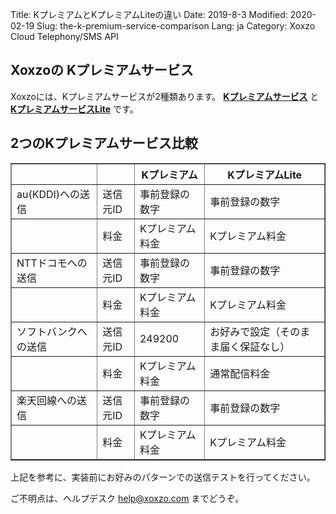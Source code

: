 Title: KプレミアムとKプレミアムLiteの違い
Date: 2019-8-3
Modified: 2020-02-19
Slug: the-k-premium-service-comparison
Lang: ja
Category: Xoxzo Cloud Telephony/SMS API

## Xoxzoの Kプレミアムサービス

Xoxzoには、Kプレミアムサービスが2種類あります。
[**Kプレミアムサービス**](https://help.xoxzo.com/ja/xoxzo-cloud-telephony/articles/the-k-premium-service/) と 
[**KプレミアムサービスLite**]([filename}/the-k-premium-lite-ja.md) です。


## 2つのKプレミアムサービス比較

<div class="table-responsive">
  <table border="1" cellpadding="10" cellspacing="1">
    <tr>
      <th></th>
      <th></th>
      <th>Kプレミアム</th>
      <th>KプレミアムLite</th>
    </tr>
    <tr>
      <td>au(KDDI)への送信</td>
      <td>送信元ID</td>
      <td>事前登録の数字</td>
      <td>事前登録の数字</td>
    </tr>
    <tr>
      <td></td>
      <td>料金</td>
      <td>Kプレミアム料金</td>
      <td>Kプレミアム料金</td>
    </tr>
    <tr>
      <td>NTTドコモへの送信</td>
      <td>送信元ID</td>
      <td>事前登録の数字</td>
      <td>事前登録の数字</td>
    </tr>
    <tr>
      <td></td>
      <td>料金</td>
      <td>Kプレミアム料金</td>
      <td>Kプレミアム料金</td>
    </tr>
    <tr>
      <td>ソフトバンクへの送信</td>
      <td>送信元ID</td>
      <td>249200</td>
      <td>お好みで設定（そのまま届く保証なし）</td>
    </tr>
    <tr>
      <td></td>
      <td>料金</td>
      <td>Kプレミアム料金</td>
      <td>通常配信料金</td>
    </tr>
     <tr>
      <td>楽天回線への送信</td>
      <td>送信元ID</td>
      <td>事前登録の数字</td>
      <td>事前登録の数字</td>
    </tr>
    <tr>
      <td></td>
      <td>料金</td>
      <td>Kプレミアム料金</td>
      <td>Kプレミアム料金</td>
    </tr>
  </table>
</div>

上記を参考に、実装前にお好みのパターンでの送信テストを行ってください。

ご不明点は、ヘルプデスク help@xoxzo.com までどうぞ。

